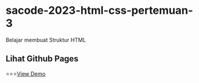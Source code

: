 # sacode-2023-html-css-pertemuan-3
Belajar membuat Struktur HTML

## Lihat Github Pages
⭐⭐⭐[View Demo](https://ellyansek18.github.io/sacode-2023-html-css-pertemuan-3/)